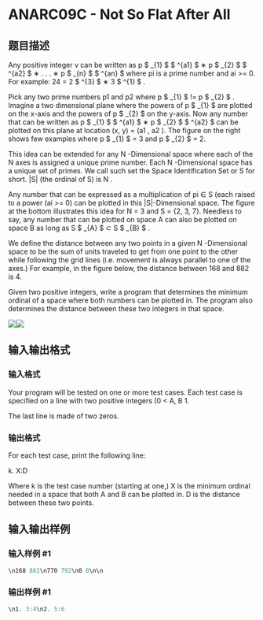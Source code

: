 # ANARC09C - Not So Flat After All

## 题目描述

Any positive integer v can be written as p $ _{1} $ $ ^{a1} $ ∗ p $ _{2} $ $ ^{a2} $ ∗ . . . ∗ p $ _{n} $ $ ^{an} $ where pi is a prime number and ai >= 0. For example: 24 = 2 $ ^{3} $ ∗ 3 $ ^{1} $ .

Pick any two prime numbers p1 and p2 where p $ _{1} $ != p $ _{2} $ . Imagine a two dimensional plane where the powers of p $ _{1} $ are plotted on the x-axis and the powers of p $ _{2} $ on the y-axis. Now any number that can be written as p $ _{1} $ $ ^{a1} $ ∗ p $ _{2} $ $ ^{a2} $ can be plotted on this plane at location (x, y) = (a1 , a2 ). The figure on the right shows few examples where p $ _{1} $ = 3 and p $ _{2} $ = 2.

This idea can be extended for any N -Dimensional space where each of the N axes is assigned a unique prime number. Each N -Dimensional space has a unique set of primes. We call such set the Space Identification Set or S for short. |S| (the ordinal of S) is N .

Any number that can be expressed as a multiplication of pi ∈ S (each raised to a power (ai >= 0) can be plotted in this |S|-Dimensional space. The figure at the bottom illustrates this idea for N = 3 and S = {2, 3, 7}. Needless to say, any number that can be plotted on space A can also be plotted on space B as long as S $ _{A} $ ⊂ S $ _{B} $ .

We define the distance between any two points in a given N -Dimensional space to be the sum of units traveled to get from one point to the other while following the grid lines (i.e. movement is always parallel to one of the axes.) For example, in the figure below, the distance between 168 and 882 is 4.

Given two positive integers, write a program that determines the minimum ordinal of a space where both numbers can be plotted in. The program also determines the distance between these two integers in that space.

![](http://img41.imageshack.us/img41/9091/61244571.jpg)![](http://img686.imageshack.us/img686/3799/16766893.jpg)

## 输入输出格式

### 输入格式

Your program will be tested on one or more test cases. Each test case is specified on a line with two positive integers (0 < A, B  1.

The last line is made of two zeros.

### 输出格式

For each test case, print the following line:

k. X:D

Where k is the test case number (starting at one,) X is the minimum ordinal needed in a space that both A and B can be plotted in. D is the distance between these two points.

## 输入输出样例

### 输入样例 #1

```cpp
\n168 882\n770 792\n0 0\n\n
```


### 输出样例 #1

```cpp
\n1. 3:4\n2. 5:6
```


